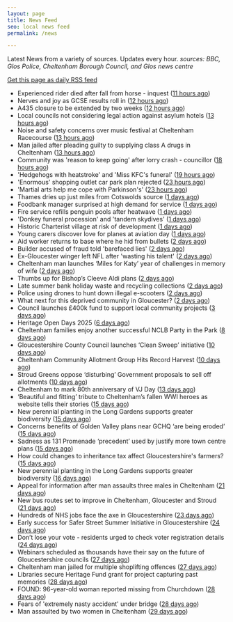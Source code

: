 ```yaml
---
layout: page
title: News Feed
seo: local news feed
permalink: /news

---
```


Latest News from a variety of sources. Updates every hour.
_sources: BBC, Glos Police, Cheltenham Borough Council, and Glos news centre_

[Get this page as daily RSS feed](/daily.rss)

<!-- news_marker starts -->
- Experienced rider died after fall from horse - inquest ([11 hours ago](https://www.bbc.com/news/articles/c0r7xprdr7no?at_medium=RSS&at_campaign=rss))
- Nerves and joy as GCSE results roll in ([12 hours ago](https://www.bbc.com/news/articles/cvg0498ndeno?at_medium=RSS&at_campaign=rss))
- A435 closure to be extended by two weeks ([12 hours ago](https://gloucesternewscentre.co.uk/a435-closure-to-be-extended-by-two-weeks/))
- Local councils not considering legal action against asylum hotels ([13 hours ago](https://gloucesternewscentre.co.uk/local-councils-not-considering-legal-action-against-asylum-hotels/))
- Noise and safety concerns over music festival at Cheltenham Racecourse ([13 hours ago](https://gloucesternewscentre.co.uk/noise-and-safety-concerns-over-music-festival-at-cheltenham-racecourse/))
- Man jailed after pleading guilty to supplying class A drugs in Cheltenham ([13 hours ago](https://gloucesternewscentre.co.uk/man-jailed-after-pleading-guilty-to-supplying-class-a-drugs-in-cheltenham/))
- Community was 'reason to keep going' after lorry crash - councillor ([18 hours ago](https://www.bbc.com/news/articles/cvgv82ln4xmo?at_medium=RSS&at_campaign=rss))
- 'Hedgehogs with heatstroke' and 'Miss KFC's funeral' ([19 hours ago](https://www.bbc.com/news/articles/c30zrzllq6eo?at_medium=RSS&at_campaign=rss))
- 'Enormous' shopping outlet car park plan rejected ([23 hours ago](https://www.bbc.com/news/articles/cj3l2dk6j24o?at_medium=RSS&at_campaign=rss))
- 'Martial arts help me cope with Parkinson's' ([23 hours ago](https://www.bbc.com/news/articles/c0j9d9631lxo?at_medium=RSS&at_campaign=rss))
- Thames dries up just miles from Cotswolds source ([1 days ago](https://www.bbc.com/news/articles/crev0gy87njo?at_medium=RSS&at_campaign=rss))
- Foodbank manager surprised at high demand for service ([1 days ago](https://www.bbc.com/news/articles/cjw6z53wl1lo?at_medium=RSS&at_campaign=rss))
- Fire service refills penguin pools after heatwave ([1 days ago](https://www.bbc.com/news/articles/cm2v8d497evo?at_medium=RSS&at_campaign=rss))
- 'Donkey funeral procession' and 'tandem skydives' ([1 days ago](https://www.bbc.com/news/articles/cgjyze2j5n4o?at_medium=RSS&at_campaign=rss))
- Historic Charterist village at risk of development ([1 days ago](https://www.bbc.com/news/articles/cn721dx1p5xo?at_medium=RSS&at_campaign=rss))
- Young carers discover love for planes at aviation day ([1 days ago](https://www.bbc.com/news/articles/c5ykq0w1jxko?at_medium=RSS&at_campaign=rss))
- Aid worker returns to base where he hid from bullets ([2 days ago](https://www.bbc.com/news/articles/cly4v487vk7o?at_medium=RSS&at_campaign=rss))
- Builder accused of fraud told 'barefaced lies' ([2 days ago](https://www.bbc.com/news/articles/cx29g3jy1j1o?at_medium=RSS&at_campaign=rss))
- Ex-Gloucester winger left NFL after 'wasting his talent' ([2 days ago](https://www.bbc.com/sport/rugby-union/articles/cdx0g0z0xp0o?at_medium=RSS&at_campaign=rss))
- Cheltenham man launches ‘Miles for Katy’ year of challenges in memory of wife ([2 days ago](https://gloucesternewscentre.co.uk/cheltenham-man-launches-miles-for-katy-year-of-challenges-in-memory-of-wife/))
- Thumbs up for Bishop’s Cleeve Aldi plans ([2 days ago](https://gloucesternewscentre.co.uk/thumbs-up-for-bishops-cleeve-aldi-plans/))
- Late summer bank holiday waste and recycling collections ([2 days ago](https://www.cheltenham.gov.uk/news/article/3042/late_summer_bank_holiday_waste_and_recycling_collections))
- Police using drones to hunt down illegal e-scooters ([2 days ago](https://www.bbc.com/news/articles/ceqyzp87dj9o?at_medium=RSS&at_campaign=rss))
- What next for this deprived community in Gloucester? ([2 days ago](https://www.bbc.com/news/articles/cj4w1rg9gg5o?at_medium=RSS&at_campaign=rss))
- Council launches £400k fund to support local community projects ([3 days ago](https://gloucesternewscentre.co.uk/council-launches-400k-fund-to-support-local-community-projects/))
- Heritage Open Days 2025 ([6 days ago](https://www.cheltenham.gov.uk/news/article/3041/heritage_open_days_2025))
- Cheltenham families enjoy another successful NCLB Party in the Park ([8 days ago](https://www.cheltenham.gov.uk/news/article/3040/cheltenham_families_enjoy_another_successful_nclb_party_in_the_park))
- Gloucestershire County Council launches ‘Clean Sweep’ initiative ([10 days ago](https://gloucesternewscentre.co.uk/gloucestershire-county-council-launches-clean-sweep-initiative/))
- Cheltenham Community Allotment Group Hits Record Harvest ([10 days ago](https://gloucesternewscentre.co.uk/cheltenham-community-allotment-group-hits-record-harvest/))
- Stroud Greens oppose ‘disturbing’ Government proposals to sell off allotments ([10 days ago](https://gloucesternewscentre.co.uk/stroud-greens-oppose-disturbing-government-proposals-to-sell-off-allotments/))
- Cheltenham to mark 80th anniversary of VJ Day ([13 days ago](https://www.cheltenham.gov.uk/news/article/3039/cheltenham_to_mark_80th_anniversary_of_vj_day))
- ‘Beautiful and fitting’ tribute to Cheltenham’s fallen WWI heroes as website tells their stories ([15 days ago](https://gloucesternewscentre.co.uk/beautiful-and-fitting-tribute-to-cheltenhams-fallen-wwi-heroes-as-website-tells-their-stories/))
- New perennial planting in the Long Gardens supports greater biodiversity ([15 days ago](https://gloucesternewscentre.co.uk/new-perennial-planting-in-the-long-gardens-supports-greater-biodiversity/))
- Concerns benefits of Golden Valley plans near GCHQ ‘are being eroded’ ([15 days ago](https://gloucesternewscentre.co.uk/concerns-benefits-of-golden-valley-plans-near-gchq-are-being-eroded/))
- Sadness as 131 Promenade ‘precedent’ used by justify more town centre plans ([15 days ago](https://gloucesternewscentre.co.uk/sadness-as-131-promenade-precedent-used-by-justify-more-town-centre-plans/))
- How could changes to inheritance tax affect Gloucestershire's farmers? ([15 days ago](https://www.bbc.co.uk/sounds/play/p0lvg6lv?at_medium=RSS&at_campaign=rss))
- New perennial planting in the Long Gardens supports greater biodiversity ([16 days ago](https://www.cheltenham.gov.uk/news/article/3038/new_perennial_planting_in_the_long_gardens_supports_greater_biodiversity))
- Appeal for information after man assaults three males in Cheltenham ([21 days ago](https://gloucesternewscentre.co.uk/appeal-for-information-after-man-assaults-three-males-in-cheltenham/))
- New bus routes set to improve in Cheltenham, Gloucester and Stroud ([21 days ago](https://gloucesternewscentre.co.uk/new-bus-routes-set-to-improve-in-cheltenham-gloucester-and-stroud/))
- Hundreds of NHS jobs face the axe in Gloucestershire ([23 days ago](https://gloucesternewscentre.co.uk/hundreds-of-nhs-jobs-face-the-axe-in-gloucestershire/))
- Early success for Safer Street Summer Initiative in Gloucestershire ([24 days ago](https://gloucesternewscentre.co.uk/early-success-for-safer-street-summer-initiative-in-gloucestershire/))
- Don’t lose your vote - residents urged to check voter registration details ([24 days ago](https://www.cheltenham.gov.uk/news/article/3037/dont_lose_your_vote_-_residents_urged_to_check_voter_registration_details))
- Webinars scheduled as thousands have their say on the future of Gloucestershire councils ([27 days ago](https://gloucesternewscentre.co.uk/webinars-scheduled-as-thousands-have-their-say-on-the-future-of-gloucestershire-councils/))
- Cheltenham man jailed for multiple shoplifting offences ([27 days ago](https://gloucesternewscentre.co.uk/cheltenham-man-jailed-for-multiple-shoplifting-offences/))
- Libraries secure Heritage Fund grant for project capturing past memories ([28 days ago](https://gloucesternewscentre.co.uk/libraries-secure-heritage-fund-grant-for-project-capturing-past-memories/))
- FOUND: 96-year-old woman reported missing from Churchdown ([28 days ago](https://gloucesternewscentre.co.uk/search-for-96-year-old-woman-reported-missing-from-churchdown/))
- Fears of 'extremely nasty accident' under bridge ([28 days ago](https://www.bbc.co.uk/sounds/play/p0lrzgg9?at_medium=RSS&at_campaign=rss))
- Man assaulted by two women in Cheltenham ([29 days ago](https://gloucesternewscentre.co.uk/man-assaulted-by-two-women-in-cheltenham/))

<!-- news_marker ends -->
